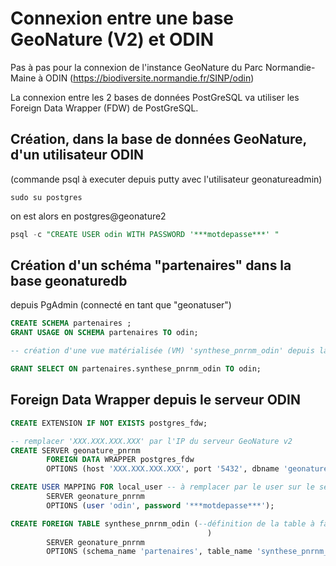 # Connexion entre une base GeoNature (V2) et ODIN

Pas à pas pour la connexion de l'instance GeoNature du Parc Normandie-Maine à ODIN (https://biodiversite.normandie.fr/SINP/odin)

La connexion entre les 2 bases de données PostGreSQL va utiliser les Foreign Data Wrapper (FDW) de PostGreSQL.

## Création, dans la base de données GeoNature, d'un utilisateur ODIN

(commande psql à executer depuis putty avec l'utilisateur geonatureadmin)

```shell
sudo su postgres
```
on est alors en postgres@geonature2

```sql
psql -c "CREATE USER odin WITH PASSWORD '***motdepasse***' "
```

## Création d'un schéma "partenaires" dans la base geonaturedb

depuis PgAdmin (connecté en tant que "geonatuser")

```sql
CREATE SCHEMA partenaires ;
GRANT USAGE ON SCHEMA partenaires TO odin;

-- création d'une vue matérialisée (VM) 'synthese_pnrnm_odin' depuis la synthèse de GeoNature (à faire !!!)

GRANT SELECT ON partenaires.synthese_pnrnm_odin TO odin;
```



## Foreign Data Wrapper depuis le serveur ODIN

```sql
CREATE EXTENSION IF NOT EXISTS postgres_fdw;

-- remplacer 'XXX.XXX.XXX.XXX' par l'IP du serveur GeoNature v2
CREATE SERVER geonature_pnrnm
        FOREIGN DATA WRAPPER postgres_fdw
        OPTIONS (host 'XXX.XXX.XXX.XXX', port '5432', dbname 'geonaturedb');

CREATE USER MAPPING FOR local_user -- à remplacer par le user sur le serveur Odin
        SERVER geonature_pnrnm
        OPTIONS (user 'odin', password '***motdepasse***');

CREATE FOREIGN TABLE synthese_pnrnm_odin (--définition de la table à faire ! (ToDo !)
											)
        SERVER geonature_pnrnm
        OPTIONS (schema_name 'partenaires', table_name 'synthese_pnrnm_odin');
```
